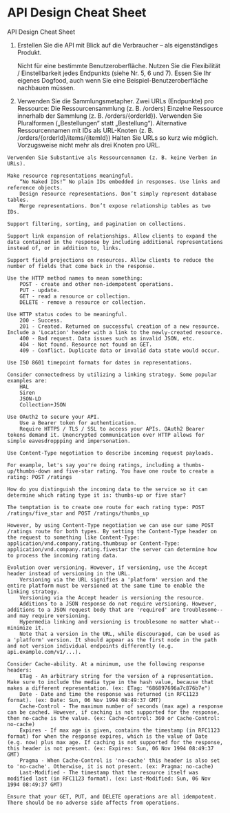 # API Design Cheat Sheet

API Design Cheat Sheet

  1.  Erstellen Sie die API mit Blick auf die Verbraucher – als eigenständiges Produkt.

      Nicht für eine bestimmte Benutzeroberfläche.
      Nutzen Sie die Flexibilität / Einstellbarkeit jedes Endpunkts (siehe Nr. 5, 6 und 7).
      Essen Sie Ihr eigenes Dogfood, auch wenn Sie eine Beispiel-Benutzeroberfläche nachbauen müssen.
    
  2. Verwenden Sie die Sammlungsmetapher.
        Zwei URLs (Endpunkte) pro Ressource:
            Die Ressourcensammlung (z. B. /orders)
            Einzelne Ressource innerhalb der Sammlung (z. B. /orders/{orderId}).
        Verwenden Sie Pluralformen („Bestellungen“ statt „Bestellung“).
        Alternative Ressourcennamen mit IDs als URL-Knoten (z. B. /orders/{orderId}/items/{itemId})
        Halten Sie URLs so kurz wie möglich. Vorzugsweise nicht mehr als drei Knoten pro URL.

    Verwenden Sie Substantive als Ressourcennamen (z. B. keine Verben in URLs).
    
    Make resource representations meaningful.
        “No Naked IDs!” No plain IDs embedded in responses. Use links and reference objects.
        Design resource representations. Don’t simply represent database tables.
        Merge representations. Don’t expose relationship tables as two IDs.

    Support filtering, sorting, and pagination on collections.

    Support link expansion of relationships. Allow clients to expand the data contained in the response by including additional representations instead of, or in addition to, links.

    Support field projections on resources. Allow clients to reduce the number of fields that come back in the response.

    Use the HTTP method names to mean something:
        POST - create and other non-idempotent operations.
        PUT - update.
        GET - read a resource or collection.
        DELETE - remove a resource or collection.

    Use HTTP status codes to be meaningful.
        200 - Success.
        201 - Created. Returned on successful creation of a new resource. Include a 'Location' header with a link to the newly-created resource.
        400 - Bad request. Data issues such as invalid JSON, etc.
        404 - Not found. Resource not found on GET.
        409 - Conflict. Duplicate data or invalid data state would occur.

    Use ISO 8601 timepoint formats for dates in representations.

    Consider connectedness by utilizing a linking strategy. Some popular examples are:
        HAL
        Siren
        JSON-LD
        Collection+JSON

    Use OAuth2 to secure your API.
        Use a Bearer token for authentication.
        Require HTTPS / TLS / SSL to access your APIs. OAuth2 Bearer tokens demand it. Unencrypted communication over HTTP allows for simple eavesdroppping and impersonation.

    Use Content-Type negotiation to describe incoming request payloads.

    For example, let's say you're doing ratings, including a thumbs-up/thumbs-down and five-star rating. You have one route to create a rating: POST /ratings

    How do you distinguish the incoming data to the service so it can determine which rating type it is: thumbs-up or five star?

    The temptation is to create one route for each rating type: POST /ratings/five_star and POST /ratings/thumbs_up

    However, by using Content-Type negotiation we can use our same POST /ratings route for both types. By setting the Content-Type header on the request to something like Content-Type: application/vnd.company.rating.thumbsup or Content-Type: application/vnd.company.rating.fivestar the server can determine how to process the incoming rating data.

    Evolution over versioning. However, if versioning, use the Accept header instead of versioning in the URL.
        Versioning via the URL signifies a 'platform' version and the entire platform must be versioned at the same time to enable the linking strategy.
        Versioning via the Accept header is versioning the resource.
        Additions to a JSON response do not require versioning. However, additions to a JSON request body that are 'required' are troublesome--and may require versioning.
        Hypermedia linking and versioning is troublesome no matter what--minimize it.
        Note that a version in the URL, while discouraged, can be used as a 'platform' version. It should appear as the first node in the path and not version individual endpoints differently (e.g. api.example.com/v1/...).

    Consider Cache-ability. At a minimum, use the following response headers:
        ETag - An arbitrary string for the version of a representation. Make sure to include the media type in the hash value, because that makes a different representation. (ex: ETag: "686897696a7c876b7e")
        Date - Date and time the response was returned (in RFC1123 format). (ex: Date: Sun, 06 Nov 1994 08:49:37 GMT)
        Cache-Control - The maximum number of seconds (max age) a response can be cached. However, if caching is not supported for the response, then no-cache is the value. (ex: Cache-Control: 360 or Cache-Control: no-cache)
        Expires - If max age is given, contains the timestamp (in RFC1123 format) for when the response expires, which is the value of Date (e.g. now) plus max age. If caching is not supported for the response, this header is not present. (ex: Expires: Sun, 06 Nov 1994 08:49:37 GMT)
        Pragma - When Cache-Control is 'no-cache' this header is also set to 'no-cache'. Otherwise, it is not present. (ex: Pragma: no-cache)
        Last-Modified - The timestamp that the resource itself was modified last (in RFC1123 format). (ex: Last-Modified: Sun, 06 Nov 1994 08:49:37 GMT)

    Ensure that your GET, PUT, and DELETE operations are all idempotent. There should be no adverse side affects from operations.
